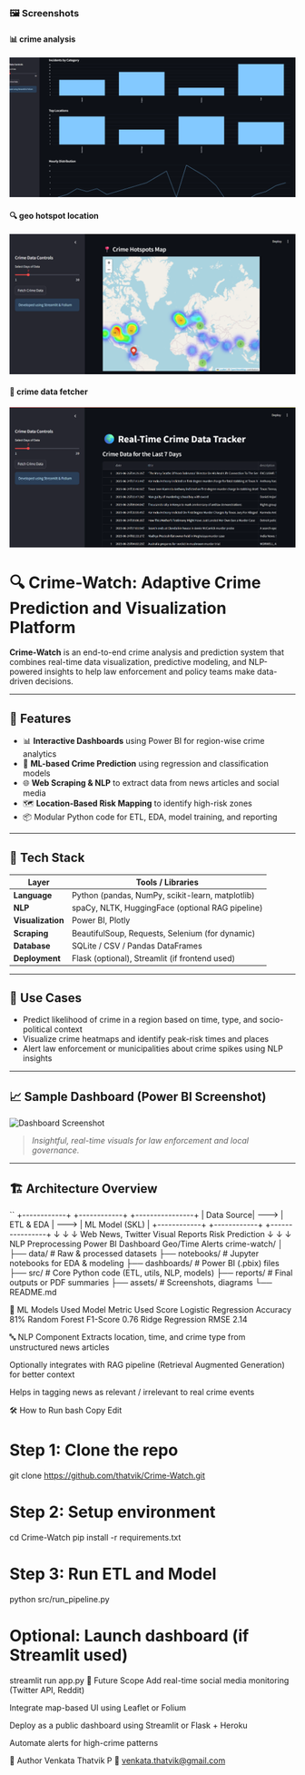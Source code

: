 ### 🖼️ Screenshots

#### 📊 crime analysis
![Dashboard](screenshots/crime_analysis.png)

#### 🔍 geo hotspot location
![Predictions](screenshots/geo_hotspot.png)

#### 🧠 crime data fetcher
![Interventions](screenshots/crime_data.png)



# 🔍 Crime-Watch: Adaptive Crime Prediction and Visualization Platform

**Crime-Watch** is an end-to-end crime analysis and prediction system that combines real-time data visualization, predictive modeling, and NLP-powered insights to help law enforcement and policy teams make data-driven decisions.

---

## 🚀 Features

- 📊 **Interactive Dashboards** using Power BI for region-wise crime analytics
- 🧠 **ML-based Crime Prediction** using regression and classification models
- 🌐 **Web Scraping & NLP** to extract data from news articles and social media
- 🗺️ **Location-Based Risk Mapping** to identify high-risk zones
- 📦 Modular Python code for ETL, EDA, model training, and reporting

---

## 🧠 Tech Stack

| Layer             | Tools / Libraries                                 |
|------------------|----------------------------------------------------|
| **Language**      | Python (pandas, NumPy, scikit-learn, matplotlib)   |
| **NLP**           | spaCy, NLTK, HuggingFace (optional RAG pipeline)   |
| **Visualization** | Power BI, Plotly                                   |
| **Scraping**      | BeautifulSoup, Requests, Selenium (for dynamic)    |
| **Database**      | SQLite / CSV / Pandas DataFrames                   |
| **Deployment**    | Flask (optional), Streamlit (if frontend used)     |

---

## 📌 Use Cases

- Predict likelihood of crime in a region based on time, type, and socio-political context  
- Visualize crime heatmaps and identify peak-risk times and places  
- Alert law enforcement or municipalities about crime spikes using NLP insights

---

## 📈 Sample Dashboard (Power BI Screenshot)

![Dashboard Screenshot](assets/powerbi-dashboard.png)  
> *Insightful, real-time visuals for law enforcement and local governance.*

---

## 🏗️ Architecture Overview

``
        +------------+          +------------+         +----------------+
        | Data Source|   --->   | ETL & EDA  |  --->    | ML Model (SKL) |
        +------------+          +------------+         +----------------+
               ↓                        ↓                      ↓
        Web News, Twitter        Visual Reports          Risk Prediction
               ↓                        ↓                      ↓
         NLP Preprocessing     Power BI Dashboard       Geo/Time Alerts
crime-watch/
│
├── data/               # Raw & processed datasets
├── notebooks/          # Jupyter notebooks for EDA & modeling
├── dashboards/         # Power BI (.pbix) files
├── src/                # Core Python code (ETL, utils, NLP, models)
├── reports/            # Final outputs or PDF summaries
├── assets/             # Screenshots, diagrams
└── README.md

🧪 ML Models Used
Model	Metric Used	Score
Logistic Regression	Accuracy	81%
Random Forest	F1-Score	0.76
Ridge Regression	RMSE	2.14

🔤 NLP Component
Extracts location, time, and crime type from unstructured news articles

Optionally integrates with RAG pipeline (Retrieval Augmented Generation) for better context

Helps in tagging news as relevant / irrelevant to real crime events

🛠️ How to Run
bash
Copy
Edit
# Step 1: Clone the repo
git clone https://github.com/thatvik/Crime-Watch.git

# Step 2: Setup environment
cd Crime-Watch
pip install -r requirements.txt

# Step 3: Run ETL and Model
python src/run_pipeline.py

# Optional: Launch dashboard (if Streamlit used)
streamlit run app.py
📝 Future Scope
Add real-time social media monitoring (Twitter API, Reddit)

Integrate map-based UI using Leaflet or Folium

Deploy as a public dashboard using Streamlit or Flask + Heroku

Automate alerts for high-crime patterns

🙋 Author
Venkata Thatvik P
📧 venkata.thatvik@gmail.com
